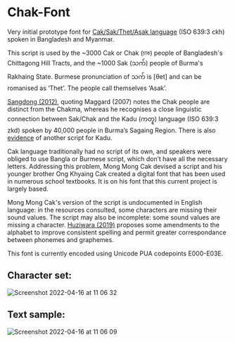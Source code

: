 # Chak-Font
Very initial prototype font for [Cak/Sak/Thet/Asak language](https://en.wikipedia.org/wiki/Sak_language) (ISO 639:3 ckh) spoken in Bangladesh and Myanmar. 

This script is used by the ~3000 Cak or Chak (চাক) people of Bangladesh's Chittagong Hill Tracts, and the ~1000 Sak (သက်) people of Burma's Rakhaing State. Burmese pronunciation of သက် is [θet] and can be romanised as ‘Thet’. The people call themselves ‘Asak’. 

[Sangdong (2012)](http://arrow.latrobe.edu.au:8080/vital/access/manager/Repository/latrobe:37989), quoting Maggard (2007) notes the Chak people are distinct from the Chakma, whereas he recognises a close linguistic connection between Sak/Chak and the Kadu (ကတူ) language (ISO 639:3 zkd) spoken by 40,000 people in Burma’s Sagaing Region. There is also [evidence](https://www.facebook.com/%E1%80%80%E1%80%90%E1%80%B0%E1%80%B8%E1%80%90%E1%80%AD%E1%80%AF%E1%80%84%E1%80%B9%E1%80%B8%E1%80%9B%E1%80%84%E1%80%B9%E1%80%B8%E1%80%9E%E1%80%AC%E1%80%B8-KADU-Native-Myanmar-1162554420525510/photos/1525429920904623) of another script for Kadu.

Cak language traditionally had no script of its own, and speakers were obliged to use Bangla or Burmese script, which don’t have all the necessary letters. Addressing this problem, Mong Mong Cak devised a script and his younger brother Ong Khyaing Cak created a digital font that has been used in numerous school textbooks. It is on his font that this current project is largely based. 

Mong Mong Cak's version of the script is undocumented in English language: in the resources consulted, some characters are missing their sound values. The script may also be incomplete: some sound values are missing a character. [Huziwara (2019)](https://www.academia.edu/38737691/A_sketch_of_Cak_grammar) proposes some amendments to the alphabet to improve consistent spelling and permit greater correspondance between phonemes and graphemes. 

This font is currently encoded using Unicode PUA codepoints E000-E03E. 

## Character set:

![Screenshot 2022-04-16 at 11 06 32](https://user-images.githubusercontent.com/12471463/163671115-7f124875-6ce4-4f5b-8413-a372aa1871db.png)

## Text sample:
![Screenshot 2022-04-16 at 11 06 09](https://user-images.githubusercontent.com/12471463/163671134-745dfe45-84f0-4536-b5d0-4358f031863d.png)

